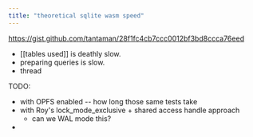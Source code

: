 ```yaml
---
title: "theoretical sqlite wasm speed"
---
```


https://gist.github.com/tantaman/28f1fc4cb7ccc0012bf3bd8ccca76eed

- [[tables used]] is deathly slow.
- preparing queries is slow.
- thread

TODO:
- with OPFS enabled -- how long those same tests take
- with Roy's lock_mode_exclusive + shared access handle approach
	- can we WAL mode this?
- 
